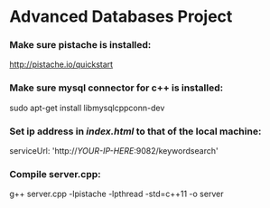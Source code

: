 # Advanced Databases Project


### Make sure pistache is installed: 

http://pistache.io/quickstart


### Make sure mysql connector for c++ is installed:

sudo apt-get install libmysqlcppconn-dev


### Set ip address in *index.html* to that of the local machine:

serviceUrl: 'http://*YOUR-IP-HERE*:9082/keywordsearch'

### Compile server.cpp:

g++ server.cpp -lpistache -lpthread -std=c++11 -o server


